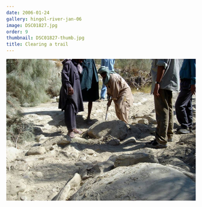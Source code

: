 ```yaml
---
date: 2006-01-24
gallery: hingol-river-jan-06
image: DSC01827.jpg
order: 9
thumbnail: DSC01827-thumb.jpg
title: Clearing a trail
---
```


![Clearing a trail](./DSC01827.jpg)